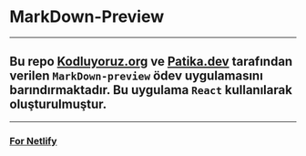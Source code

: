 # MarkDown-Preview

---

## Bu repo [Kodluyoruz.org](https://kodluyoruz.org) ve [Patika.dev](https://patika.dev/tr) tarafından verilen `MarkDown-preview` ödev uygulamasını barındırmaktadır. Bu uygulama `React` kullanılarak oluşturulmuştur.

---
### [For Netlify](https://peaceful-chaja-f83d31.netlify.app/)
